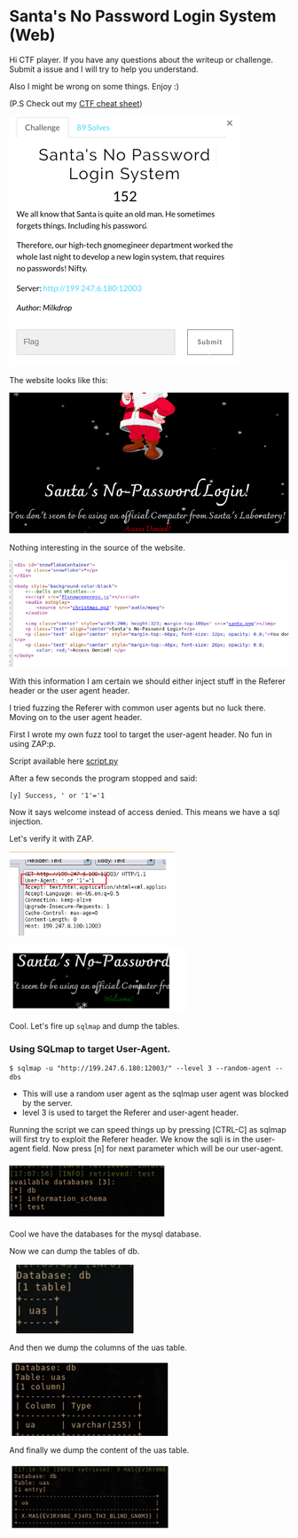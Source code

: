 # Santa's No Password Login System (Web)

Hi CTF player. If you have any questions about the writeup or challenge. Submit a issue and I will try to help you understand.

Also I might be wrong on some things. Enjoy :)

(P.S Check out my [CTF cheat sheet](https://github.com/flawwan/CTF-Candy))

![alt text](1.png "Chall")

The website looks like this:

![alt text](2.png "Chall")

Nothing interesting in the source of the website.

![alt text](3.png "Chall")

With this information I am certain we should either inject stuff in the Referer header or the user agent header.

I tried fuzzing the Referer with common user agents but no luck there. Moving on to the user agent header.

First I wrote my own fuzz tool to target the user-agent header. No fun in using ZAP:p.


Script available here [script.py](script.py)


After a few seconds the program stopped and said:

```
[y] Success, ' or '1'='1
```

Now it says welcome instead of access denied. This means we have a sql injection.

Let's verify it with ZAP.

![alt text](5.png "Chall")

![alt text](4.png "Chall")

Cool. Let's fire up `sqlmap` and dump the tables.

### Using SQLmap to target User-Agent.

```
$ sqlmap -u "http://199.247.6.180:12003/" --level 3 --random-agent --dbs
```

* This will use a random user agent as the sqlmap user agent was blocked by the server.
* level 3 is used to target the Referer and user-agent header.

Running the script we can speed things up by pressing [CTRL-C] as sqlmap will first try to exploit the Referer header. We know the sqli is in the user-agent field. Now press [n] for next parameter which will be our user-agent.

![alt text](6.png "Chall")

Cool we have the databases for the mysql database.

Now we can dump the tables of db.

![alt text](7.png "Chall")

And then we dump the columns of the uas table.

![alt text](8.png "Chall")

And finally we dump the content of the uas table.

![alt text](9.png "Chall")
